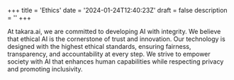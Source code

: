 +++
title = 'Ethics'
date = '2024-01-24T12:40:23Z'
draft = false
description = ''
+++

At takara.ai, we are committed to developing AI with integrity. We believe that ethical AI is the cornerstone of trust and innovation. Our technology is designed with the highest ethical standards, ensuring fairness, transparency, and accountability at every step. We strive to empower society with AI that enhances human capabilities while respecting privacy and promoting inclusivity.
